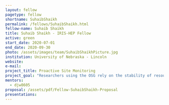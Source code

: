 ```yaml
---
layout: fellow
pagetype: fellow
shortname: SuhaibShaikh
permalink: /fellows/SuhaibShaikh.html
fellow-name: Suhaib Shaikh
title: Suhaib Shaikh - IRIS-HEP Fellow
active: green
start_date: 2020-07-01
end_date: 2020-09-30
photo: /assets/images/team/SuhaibShaikhPicture.jpg
institution: University of Nebraska - Lincoln
website:
e-mail:
project_title: Proactive Site Monitoring
project_goal: "Researchers using the OSG rely on the stability of resources in order to accomplish their science.  The OSG’s GRACC accounting service collects usage information for all sites contributing to and all jobs that run on the OSG.  The accounting service is a large source of information on the OSG.  The accounting data is stored within an ElasticSearch database at UNL.  Monitoring using this accounting service exists that will alert when a site completely fails, but there is no alerting on a decrease in functionality of a site. My project would be to develop proactive site monitoring to alert on site issues detected from the GRACC accounting system.  The alert would run periodically on OSG resources."
mentors:
  - djw8605
proposal: /assets/pdf/Fellow-SuhaibShaikh-Proposal
presentations:
---
```

